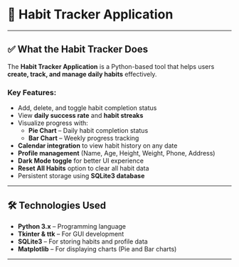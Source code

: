 # 📌 Habit Tracker Application  

---

## ✅ What the Habit Tracker Does  

The **Habit Tracker Application** is a Python-based tool that helps users **create, track, and manage daily habits** effectively.  

### Key Features:  
- Add, delete, and toggle habit completion status  
- View **daily success rate** and **habit streaks**  
- Visualize progress with:  
  - **Pie Chart** – Daily habit completion status  
  - **Bar Chart** – Weekly progress tracking  
- **Calendar integration** to view habit history on any date  
- **Profile management** (Name, Age, Height, Weight, Phone, Address)  
- **Dark Mode toggle** for better UI experience  
- **Reset All Habits** option to clear all habit data  
- Persistent storage using **SQLite3 database**  

---

## 🛠 Technologies Used  

- **Python 3.x** – Programming language  
- **Tkinter & ttk** – For GUI development  
- **SQLite3** – For storing habits and profile data  
- **Matplotlib** – For displaying charts (Pie and Bar charts)  

---
